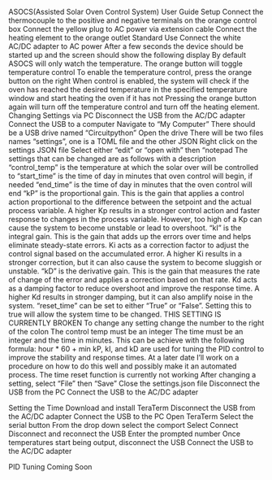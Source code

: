 ASOCS(Assisted Solar Oven Control System) User Guide
Setup
Connect the thermocouple to the positive and negative terminals on the orange control box
Connect the yellow plug to AC power via extension cable
Connect the heating element to the orange outlet
Standard Use
Connect the white AC/DC adapter to AC power
After a few seconds the device should be started up and the screen should show the following display
By default ASOCS will only watch the temperature. The orange button will toggle temperature control
To enable the temperature control, press the orange button on the right
When control is enabled, the system will check if the oven has reached the desired temperature in the specified temperature window and start heating the oven if it has not
Pressing the orange button again will turn off the temperature control and turn off the heating element.
Changing Settings via PC
Disconnect the USB from the AC/DC adapter
Connect the USB to a computer
Navigate to “My Computer” 
There should be a USB drive named “Circuitpython”
Open the drive
There will be two files names “settings”, one is a TOML file and the other JSON
Right click on the settings JSON file
Select either “edit” or “open with” then “notepad
The settings that can be changed are as follows with a description
“control_temp” is the temperature at which the solar over will be controlled to
“start_time” is the time of day in minutes that oven control will begin, if needed
“end_time” is the time of day in minutes that the oven control will end
“kP” is the proportional gain. This is the gain that applies a control action proportional to the difference between the setpoint and the actual process variable. A higher Kp results in a stronger control action and faster response to changes in the process variable. However, too high of a Kp can cause the system to become unstable or lead to overshoot.
“kI” is the integral gain. This is the gain that adds up the errors over time and helps eliminate steady-state errors. Ki acts as a correction factor to adjust the control signal based on the accumulated error. A higher Ki results in a stronger correction, but it can also cause the system to become sluggish or unstable.
“kD” is the derivative gain. This is the gain that measures the rate of change of the error and applies a correction based on that rate. Kd acts as a damping factor to reduce overshoot and improve the response time. A higher Kd results in stronger damping, but it can also amplify noise in the system.
“reset_time” can be set to either “True” or “False”. Setting this to true will allow the system time to be changed. THIS SETTING IS CURRENTLY BROKEN
To change any setting change the number to the right of the colon
The control temp must be an integer
The time must be an integer and the time in minutes. This can be achieve with the following formula: hour * 60 + min
kP, kI, and kD are used for tuning the PID control to improve the stability and response times. At a later date I’ll work on a procedure on how to do this well and possibly make it an automated process.
The time reset function is currently not working
After changing a setting, select “File” then “Save”
Close the settings.json file
Disconnect the USB from the PC
Connect the USB to the AC/DC adapter

Setting the Time
Download and install TeraTerm
Disconnect the USB from the AC/DC adapter
Connect the USB to the PC
Open TeraTerm
Select the serial button
From the drop down select the comport
Select Connect
Disconnect and reconnect the USB
Enter the prompted number
Once temperatures start being output, disconnect the USB
Connect the USB to the AC/DC adapter

PID Tuning
Coming Soon
